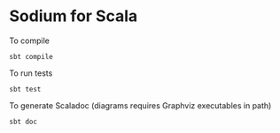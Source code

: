 # Sodium for Scala

To compile

    sbt compile

To run tests

    sbt test
    
To generate Scaladoc (diagrams requires Graphviz executables in path)

    sbt doc


